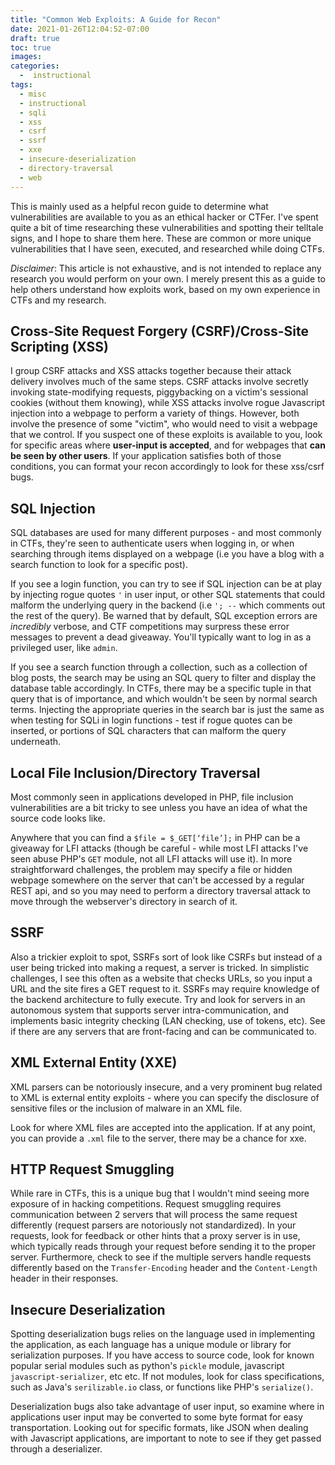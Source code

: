 ```yaml
---
title: "Common Web Exploits: A Guide for Recon"
date: 2021-01-26T12:04:52-07:00
draft: true
toc: true
images:
categories:
  -  instructional
tags:
  - misc
  - instructional
  - sqli
  - xss
  - csrf
  - ssrf
  - xxe
  - insecure-deserialization
  - directory-traversal
  - web
---
```


This is mainly used as a helpful recon guide to determine what vulnerabilities are available to you as an ethical hacker or CTFer. I've spent quite a bit of time researching these vulnerabilities and spotting their telltale signs, and I hope to share them here. These are common or more unique vulnerabilities that I have seen, executed, and researched while doing CTFs.

_Disclaimer_: This article is not exhaustive, and is not intended to replace any research you would perform on your own. I merely present this as a guide to help others understand how exploits work, based on my own experience in CTFs and my research. 

## Cross-Site Request Forgery (CSRF)/Cross-Site Scripting (XSS)

I group CSRF attacks and XSS attacks together because their attack delivery involves much of the same steps. CSRF attacks involve secretly invoking state-modifying requests, piggybacking on a victim's sessional cookies (without them knowing), while XSS attacks involve rogue Javascript injection into a webpage to perform a variety of things. However, both involve the presence of some "victim", who would need to visit a webpage that we control.
If you suspect one of these exploits is available to you, look for specific areas where **user-input is accepted**, and for webpages that **can be seen by other users**. If your application satisfies both of those conditions, you can format your recon accordingly to look for these xss/csrf bugs.

## SQL Injection

SQL databases are used for many different purposes - and most commonly in CTFs, they're seen to authenticate users when logging in, or when searching through items displayed on a webpage (i.e you have a blog with a search function to look for a specific post). 

If you see a login function, you can try to see if SQL injection can be at play by injecting rogue quotes `'` in user input, or other SQL statements that could malform the underlying query in the backend (i.e `'; --` which comments out the rest of the query). Be warned that by default, SQL exception errors are _incredibly_ verbose, and CTF competitions may surpress these error messages to prevent a dead giveaway. You'll typically want to log in as a privileged user, like `admin`. 

If you see a search function through a collection, such as a collection of blog posts, the search may be using an SQL query to filter and display the database table accordingly. In CTFs, there may be a specific tuple in that query that is of importance, and which wouldn't be seen by normal search terms. Injecting the appropriate queries in the search bar is just the same as when testing for SQLi in login functions - test if rogue quotes can be inserted, or portions of SQL characters that can malform the query underneath. 

## Local File Inclusion/Directory Traversal

Most commonly seen in applications developed in PHP, file inclusion vulnerabilities are a bit tricky to see unless you have an idea of what the source code looks like.

Anywhere that you can find a `$file = $_GET[‘file’];` in PHP can be a giveaway for LFI attacks (though be careful - while most LFI attacks I've seen abuse PHP's `GET` module, not all LFI attacks will use it). In more straightforward challenges, the problem may specify a file or hidden webpage somewhere on the server that can't be accessed by a regular REST api, and so you may need to perform a directory traversal attack to move through the webserver's directory in search of it.

## SSRF

Also a trickier exploit to spot, SSRFs sort of look like CSRFs but instead of a user being tricked into making a request, a server is tricked. In simplistic challenges, I see this often as a website that checks URLs, so you input a URL and the site fires a GET request to it. SSRFs may require knowledge of the backend architecture to fully execute. 
Try and look for servers in an autonomous system that supports server intra-communication, and implements basic integrity checking (LAN checking, use of tokens, etc). See if there are any servers that are front-facing and can be communicated to.

## XML External Entity (XXE)

XML parsers can be notoriously insecure, and a very prominent bug related to XML is external entity exploits - where you can specify the disclosure of sensitive files or the inclusion of malware in an XML file.

Look for where XML files are accepted into the application. If at any point, you can provide a `.xml` file to the server, there may be a chance for xxe.

## HTTP Request Smuggling

While rare in CTFs, this is a unique bug that I wouldn't mind seeing more exposure of in hacking competitions. Request smuggling requires communication between 2 servers that will process the same request differently (request parsers are notoriously not standardized). In your requests, look for feedback or other hints that a proxy server is in use, which typically reads through your request before sending it to the proper server. Furthermore, check to see if the multiple servers handle requests differently based on the `Transfer-Encoding` header and the `Content-Length` header in their responses.

## Insecure Deserialization

Spotting deserialization bugs relies on the language used in implementing the application, as each language has a unique module or library for serialization purposes. If you have access to source code, look for known popular serial modules such as python's `pickle` module, javascript `javascript-serializer`, etc etc. If not modules, look for class specifications, such as Java's `serilizable.io` class, or functions like PHP's `serialize()`.

Deserialization bugs also take advantage of user input, so examine where in applications user input may be converted to some byte format for easy transportation. Looking out for specific formats, like JSON when dealing with Javascript applications, are important to note to see if they get passed through a deserializer.